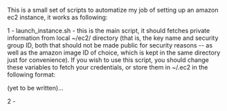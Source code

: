 This is a small set of scripts to automatize my job of setting up an amazon ec2 instance, it works as following:

1 - launch_instance.sh - this is the main script, it should fetches private information from local ~/ec2/ directory (that is, the key name and security group ID, both that should not be made public for security reasons -- as well as the amazon image ID of choice, which is kept in the same directory just for convenience). 
If you wish to use this script, you should change these variables to fetch your credentials, or store them in ~/.ec2 in the following format:

(yet to be written)...

2 -
